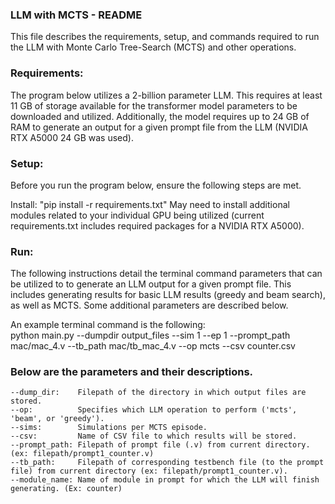 ### LLM with MCTS - README

This file describes the requirements, setup, and commands required to run the LLM with Monte Carlo Tree-Search (MCTS) and other operations.

### Requirements:
The program below utilizes a 2-billion parameter LLM. This requires at least 11 GB of storage available for the transformer model parameters to be downloaded and utilized.
Additionally, the model requires up to 24 GB of RAM to generate an output for a given prompt file from the LLM (NVIDIA RTX A5000 24 GB was used).

### Setup:
Before you run the program below, ensure the following steps are met.

Install: "pip install -r requirements.txt"
May need to install additional modules related to your individual GPU being utilized (current requirements.txt includes required packages for a NVIDIA RTX A5000).

### Run:
The following instructions detail the terminal command parameters that can be utilized to
to generate an LLM output for a given prompt file. This includes generating results for basic LLM results (greedy and beam search), as well as MCTS.
Some additional parameters are described below.

An example terminal command is the following:<br />
python main.py --dumpdir output_files --sim 1 --ep 1 --prompt_path mac/mac_4.v --tb_path mac/tb_mac_4.v --op mcts --csv counter.csv

### Below are the parameters and their descriptions.
```
--dump_dir:    Filepath of the directory in which output files are stored.
--op:          Specifies which LLM operation to perform ('mcts', 'beam', or 'greedy').
--sims:        Simulations per MCTS episode.
--csv: 	       Name of CSV file to which results will be stored.
--prompt_path: Filepath of prompt file (.v) from current directory. (ex: filepath/prompt1_counter.v)
--tb_path:     Filepath of corresponding testbench file (to the prompt file) from current directory (ex: filepath/prompt1_counter.v).
--module_name: Name of module in prompt for which the LLM will finish generating. (Ex: counter)
```
